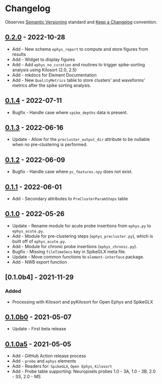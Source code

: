# Changelog

Observes [Semantic Versioning](https://semver.org/spec/v2.0.0.html) standard and
 [Keep a Changelog](https://keepachangelog.com/en/1.0.0/) convention.

## [0.2.0] - 2022-10-28

+ Add - New schema `ephys_report` to compute and store figures from results
+ Add - Widget to display figures
+ Add - Add `ephys_no_curation` and routines to trigger spike-sorting analysis
  using Kilosort (2.0, 2.5)
+ Add - mkdocs for Element Documentation
+ Add - New `QualityMetrics` table to store clusters' and waveforms' metrics after the spike sorting analysis.

## [0.1.4] - 2022-07-11

+ Bugfix - Handle case where `spike_depths` data is present.

## [0.1.3] - 2022-06-16

+ Update - Allow for the `precluster_output_dir` attribute to be nullable when no pre-clustering is performed.

## [0.1.2] - 2022-06-09

+ Bugfix - Handle case where `pc_features.npy` does not exist.

## [0.1.1] - 2022-06-01

+ Add - Secondary attributes to `PreClusterParamSteps` table

## [0.1.0] - 2022-05-26

+ Update - Rename module for acute probe insertions from `ephys.py` to `ephys_acute.py`.
+ Add - Module for pre-clustering steps (`ephys_precluster.py`), which is built off of `ephys_acute.py`.
+ Add - Module for chronic probe insertions (`ephys_chronic.py`).  
+ Bugfix - Missing `fileTimeSecs` key in SpikeGLX meta file.
+ Update - Move common functions to `element-interface` package.
+ Add - NWB export function

## [0.1.0b4] - 2021-11-29
### Added
+ Processing with Kilosort and pyKilosort for Open Ephys and SpikeGLX


## [0.1.0b0] - 2021-05-07

+ Update - First beta release

## [0.1.0a5] - 2021-05-05

+ Add - GitHub Action release process
+ Add - `probe` and `ephys` elements
+ Add - Readers for: `SpikeGLX`, `Open Ephys`, `Kilosort`
+ Add - Probe table supporting: Neuropixels probes 1.0 - 3A, 1.0 - 3B, 2.0 - SS,
  2.0 - MS

[0.2.0]: https://github.com/datajoint/element-array-ephys/releases/tag/0.2.0
[0.1.4]: https://github.com/datajoint/element-array-ephys/releases/tag/0.1.4
[0.1.3]: https://github.com/datajoint/element-array-ephys/releases/tag/0.1.3
[0.1.2]: https://github.com/datajoint/element-array-ephys/releases/tag/0.1.2
[0.1.1]: https://github.com/datajoint/element-array-ephys/releases/tag/0.1.1
[0.1.0]: https://github.com/datajoint/element-array-ephys/releases/tag/0.1.0
[0.1.0b0]: https://github.com/datajoint/element-array-ephys/releases/tag/0.1.0b0
[0.1.0a5]: https://github.com/datajoint/element-array-ephys/releases/tag/0.1.0a5

